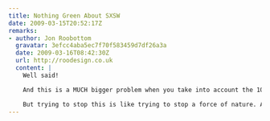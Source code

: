 ```yaml
---
title: Nothing Green About SXSW
date: 2009-03-15T20:52:17Z
remarks:
- author: Jon Roobottom
  gravatar: 3efcc4aba5ec7f70f583459d7df26a3a
  date: 2009-03-16T08:42:30Z
  url: http://roodesign.co.uk
  content: |
    Well said!

    And this is a MUCH bigger problem when you take into account the 100s of non-web confs at somewhere like the NEC each year. Then multiply that by the amount of venues in the world. I’d say that compared to things like the boat show SXSW isn’t, by far, the worst.

    But trying to stop this is like trying to stop a force of nature. Advertisers will have their way. I look forward to hearing what action we as a community can take to stop this damaging practice.
---
```

